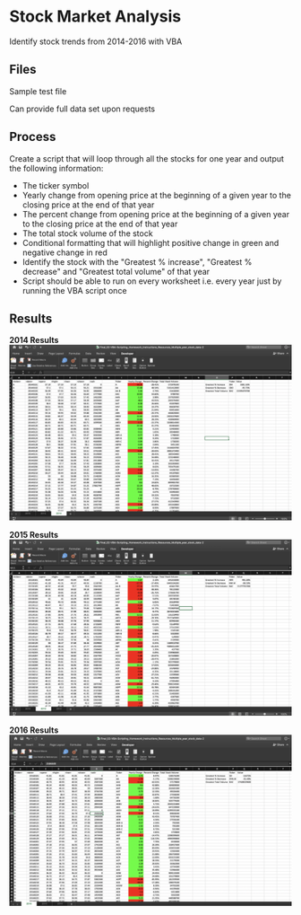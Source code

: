 # Stock Market Analysis
Identify stock trends from 2014-2016 with VBA

## Files
Sample test file

Can provide full data set upon requests 

## Process 
Create a script that will loop through all the stocks for one year and output the following information:
- The ticker symbol
- Yearly change from opening price at the beginning of a given year to the closing price at the end of that year
- The percent change from opening price at the beginning of a given year to the closing price at the end of that year
- The total stock volume of the stock
- Conditional formatting that will highlight positive change in green and negative change in red
- Identify the stock with the "Greatest % increase", "Greatest % decrease" and "Greatest total volume" of that year
- Script should be able to run on every worksheet i.e. every year just by running the VBA script once

## Results
<b> 2014 Results </b>
![](2014.png)

<b> 2015 Results </b>
![](2015.png)

<b> 2016 Results </b>
![](2016.png)


